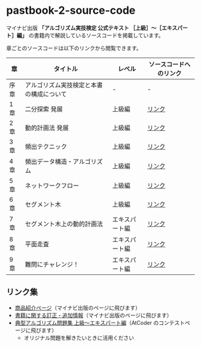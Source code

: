 # pastbook-2-source-code

マイナビ出版 **「アルゴリズム実技検定 公式テキスト ［上級］〜［エキスパート］編」** の書籍内で解説しているソースコードを掲載しています。

章ごとのソースコードは以下のリンクから閲覧できます。

|章|タイトル|レベル|ソースコードへのリンク|
|---|---|---|---|
|序章|アルゴリズム実技検定と本書の構成について|-|-|
|1 章|二分探索 発展|上級編|[リンク](https://github.com/tsutaj/pastbook-2-source-code/tree/main/chapter1)|
|2 章|動的計画法 発展|上級編|[リンク](https://github.com/tsutaj/pastbook-2-source-code/tree/main/chapter2)|
|3 章|頻出テクニック|上級編|[リンク](https://github.com/tsutaj/pastbook-2-source-code/tree/main/chapter3)|
|4 章|頻出データ構造・アルゴリズム|上級編|[リンク](https://github.com/tsutaj/pastbook-2-source-code/tree/main/chapter4)|
|5 章|ネットワークフロー|上級編|[リンク](https://github.com/tsutaj/pastbook-2-source-code/tree/main/chapter5)|
|6 章|セグメント木|上級編|[リンク](https://github.com/tsutaj/pastbook-2-source-code/tree/main/chapter6)|
|7 章|セグメント木上の動的計画法|エキスパート編|[リンク](https://github.com/tsutaj/pastbook-2-source-code/tree/main/chapter7)|
|8 章|平面走査|エキスパート編|[リンク](https://github.com/tsutaj/pastbook-2-source-code/tree/main/chapter8)|
|9 章|難問にチャレンジ！|エキスパート編|[リンク](https://github.com/tsutaj/pastbook-2-source-code/tree/main/chapter9)|

## リンク集

- [商品紹介ページ](https://book.mynavi.jp/ec/products/detail/id=135840)（マイナビ出版のページに飛びます）
- [書籍に関する訂正・追加情報](https://book.mynavi.jp/supportsite/detail/9784839979492past2.html)（マイナビ出版のページに飛びます）
- [典型アルゴリズム問題集 上級〜エキスパート編](https://atcoder.jp/contests/pastbook2022)（AtCoder のコンテストページに飛びます）
  - オリジナル問題を解きたいときに活用ください
